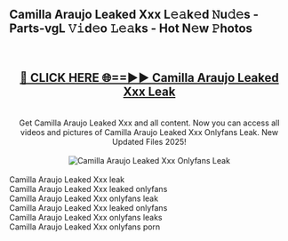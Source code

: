 <h2>Camilla Araujo Leaked Xxx L𝚎𝚊k𝚎d 𝙽u𝚍𝚎s - Parts-vgL 𝚅𝚒d𝚎o 𝙻𝚎𝚊ks - Hot N𝚎w 𝙿hotos </h2>
<br>
<div align="center">
<h2><a href="https://213.232.235.80/live/video.php?q=camilla-araujo-leaked-xxx" rel="nofollow">🔴 CLICK HERE 🌐==►► Camilla Araujo Leaked Xxx Leak</a></h2>
<br>
Get Camilla Araujo Leaked Xxx and all content. Now you can access all videos and pictures of Camilla Araujo Leaked Xxx Onlyfans Leak. New Updated Files 2025!
<br>
<br>
<a href="https://213.232.235.80/live/video.php?q=camilla-araujo-leaked-xxx" rel="nofollow" data-target="animated-image.originalLink"><img src="https://i.imgur.com/1EjSzPs.png" alt="Camilla Araujo Leaked Xxx Onlyfans Leak" style="max-width: 100%; display: inline-block;" data-target="animated-image.originalImage"></a>
</div>
<br>
Camilla Araujo Leaked Xxx leak<br>
Camilla Araujo Leaked Xxx leaked onlyfans<br>
Camilla Araujo Leaked Xxx onlyfans leak<br>
Camilla Araujo Leaked Xxx leaked onlyfans<br>
Camilla Araujo Leaked Xxx onlyfans leaks<br>
Camilla Araujo Leaked Xxx onlyfans porn
